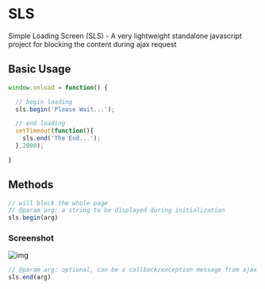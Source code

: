 # SLS
Simple Loading Screen (SLS) - A very lightweight standalone javascript project for blocking the content during ajax request

## Basic Usage
```javascript
window.onload = function() {	

  // begin loading
  sls.begin('Please Wait...');

  // end loading
  setTimeout(function(){
    sls.end('The End...');
  },2000);

}
```

## Methods
```javascript
// will block the whole page
// @param arg: a string to be displayed during initialization
sls.begin(arg)
```
### Screenshot
![img](https://i.imgur.com/qmoM254.png)

```javascript
// @param arg: optional, can be a callback/exception message from ajax
sls.end(arg)
```

